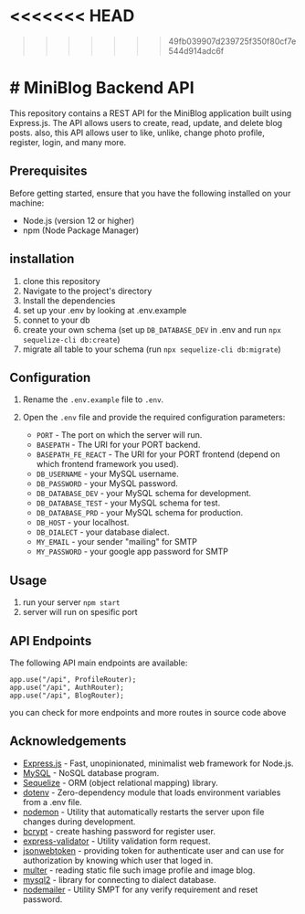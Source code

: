 <<<<<<< HEAD
=======


>>>>>>> 49fb039907d239725f350f80cf7e544d914adc6f
# # MiniBlog Backend API

This repository contains a REST API for the MiniBlog application built using Express.js. The API allows users to create, read, update, and delete blog posts. also, this API allows user to like, unlike, change photo profile, register, login, and many more.

## Prerequisites

Before getting started, ensure that you have the following installed on your machine:

- Node.js (version 12 or higher)
- npm (Node Package Manager)

## installation

1. clone this repository
2. Navigate to the project's directory
3. Install the dependencies
4. set up your .env by looking at .env.example
5. connet to your db
6. create your own schema (set up `DB_DATABASE_DEV` in .env and run `npx sequelize-cli db:create`)
7. migrate all table to your schema (run `npx sequelize-cli db:migrate`)

## Configuration

1.  Rename the `.env.example` file to `.env`.
2.  Open the `.env` file and provide the required configuration parameters:

    - `PORT` - The port on which the server will run.
    - `BASEPATH` - The URI for your PORT backend.
    - `BASEPATH_FE_REACT` - The URI for your PORT frontend (depend on which frontend framework you used).
    - `DB_USERNAME` - your MySQL username.
    - `DB_PASSWORD` - your MySQL password.
    - `DB_DATABASE_DEV` - your MySQL schema for development.
    - `DB_DATABASE_TEST` - your MySQL schema for test.
    - `DB_DATABASE_PRD` - your MySQL schema for production.
    - `DB_HOST` - your localhost.
    - `DB_DIALECT` - your database dialect.
    - `MY_EMAIL` - your sender "mailing" for SMTP
    - `MY_PASSWORD` - your google app password for SMTP

## Usage

1.  run your server `npm start`
2.  server will run on spesific port

## API Endpoints

The following API main endpoints are available:

    app.use("/api", ProfileRouter);
    app.use("/api", AuthRouter);
    app.use("/api", BlogRouter);

you can check for more endpoints and more routes in source code above

## Acknowledgements

- [Express.js](https://expressjs.com/) - Fast, unopinionated, minimalist web framework for Node.js.
- [MySQL](https://www.mysql.com/) - NoSQL database program.
- [Sequelize](https://sequelize.org/docs/v6/other-topics/migrations/) - ORM (object relational mapping) library.
- [dotenv](https://www.npmjs.com/package/dotenv) - Zero-dependency module that loads environment variables from a .env file.
- [nodemon](https://www.npmjs.com/package/nodemon) - Utility that automatically restarts the server upon file changes during development.
- [bcrypt](https://www.npmjs.com/package/bcrypt) - create hashing password for register user.
- [express-validator](https://www.express-validator.github.io) - Utility validation form request.
- [jsonwebtoken](https://www.jwt.io) - providing token for authenticate user and can use for authorization by knowing which user that loged in.
- [multer](https://www.npmjs.com/package/multer) - reading static file such image profile and image blog.
- [mysql2](https://www.npmjs.com/package/mysql2) - library for connecting to dialect database.
- [nodemailer](https://www.npmjs.com/package/nodemailer) - Utility SMPT for any verify requirement and reset password.

